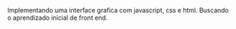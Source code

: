 Implementando uma interface grafica com javascript, css e html. Buscando o aprendizado inicial de front end.
